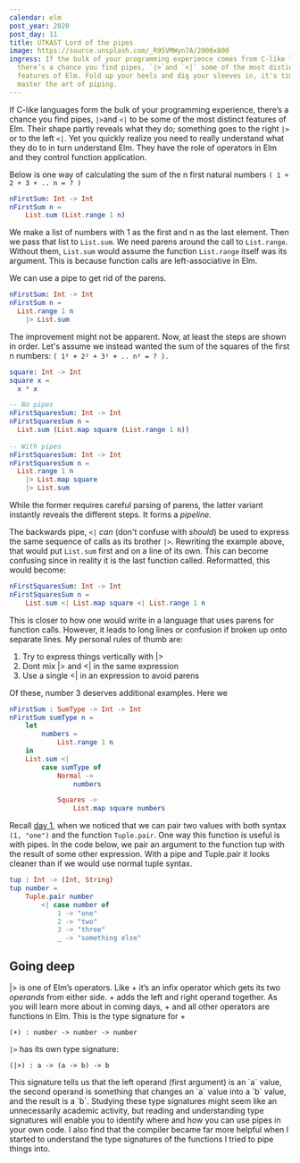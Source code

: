 ```yaml
---
calendar: elm
post_year: 2020
post_day: 11
title: UTKAST Lord of the pipes
image: https://source.unsplash.com/_R95VMWyn7A/2000x800
ingress: If the bulk of your programming experience comes from C-like languages,
  there’s a chance you find pipes, `|>`and `<|` some of the most distinct
  features of Elm. Fold up your heels and dig your sleeves in, it's time to
  master the art of piping.
---
```

If C-like languages form the bulk of your programming experience, there’s a chance you find pipes, `|>`and `<|` to be some of the most distinct features of Elm. Their shape partly reveals what they do; something goes to the right `|>` or to the left `<|`. Yet you quickly realize you need to really understand what they do to in turn understand Elm. They have the role of operators in Elm and they control function application. 

Below is one way of calculating the sum of the n first natural numbers `( 1 + 2 + 3 + .. n = ? )`

```elm
nFirstSum: Int -> Int
nFirstSum n =
    List.sum (List.range 1 n)
```

We make a list of numbers with 1 as the first and n as the last element. Then we pass that list to `List.sum`.  We need parens around the call to `List.range`. Without them, `List.sum` would assume the function `List.range` itself was its argument. This is because function calls are left-associative in Elm. 

We can use a pipe to get rid of the parens.

```elm
nFirstSum: Int -> Int
nFirstSum n =
  List.range 1 n
    |> List.sum
```

The improvement might not be apparent. Now, at least the steps are shown in order. Let's assume we instead wanted the sum of the squares of the first n numbers: `( 1² + 2² + 3² + .. n² = ? ).`

```elm
square: Int -> Int
square x = 
  x * x

-- No pipes
nFirstSquaresSum: Int -> Int
nFirstSquaresSum n =
  List.sum (List.map square (List.range 1 n))
    
-- With pipes
nFirstSquaresSum: Int -> Int
nFirstSquaresSum n =
  List.range 1 n
    |> List.map square
    |> List.sum 
```

While the former requires careful parsing of parens, the latter variant instantly reveals the different steps. It forms a *pipeline.* 

The backwards pipe, `<|` *can* (don't confuse with *should*) be used to express the same sequence of calls as its brother `|>`. Rewriting the example above, that would put `List.sum` first and on a line of its own. This can become confusing since in reality it is the last function called. Reformatted, this would become:

```elm
nFirstSquaresSum: Int -> Int
nFirstSquaresSum n =   
    List.sum <| List.map square <| List.range 1 n
```

This is closer to how one would write in a language that uses parens for function calls. However, it leads to long lines or confusion if broken up onto separate lines. My personal rules of thumb are:

1. Try to express things vertically with |>
2. Dont mix |> and <| in the same expression
3. Use a single <| in an expression to avoid parens

Of these, number 3 deserves additional examples. Here we 

```elm
nFirstSum : SumType -> Int -> Int
nFirstSum sumType n =
    let
        numbers =
            List.range 1 n
    in
    List.sum <|
        case sumType of
            Normal ->
                numbers

            Squares ->                
                List.map square numbers
```

Recall [day 1](https://www.elm.christmas/2020/1), when we noticed that we can pair two values with both syntax `(1, "one")` and the function `Tuple.pair`. One way this function is useful is with pipes. In the code below, we pair an argument to the function tup with the result of some other expression. With a pipe and Tuple.pair it looks cleaner than if we would use normal tuple syntax.

```elm
tup : Int -> (Int, String)
tup number =
    Tuple.pair number 
        <| case number of
            1 -> "one"
            2 -> "two"
            3 -> "three"
            _ -> "something else"
```



## Going deep

\|> is one of Elm’s operators. Like + it’s an infix operator which gets its two *operands* from either side. + adds the left and right operand together. As you will learn more about in coming days, + and all other operators are functions in Elm. This is the type signature for +

`(+) : number -> number -> number`

`|>` has its own type signature:

`(|>) : a -> (a -> b) -> b`

This signature tells us that the left operand (first argument) is an \`a\` value, the second operand is something that changes an \`a\` value into a \`b\` value, and the result is a \`b\`. Studying these type signatures might seem like an unnecessarily academic activity, but reading and understanding type signatures will enable you to identify where and how you can use pipes in your own code. I also find that the compiler became far more helpful when I started to understand the type signatures of the functions I tried to pipe things into.
